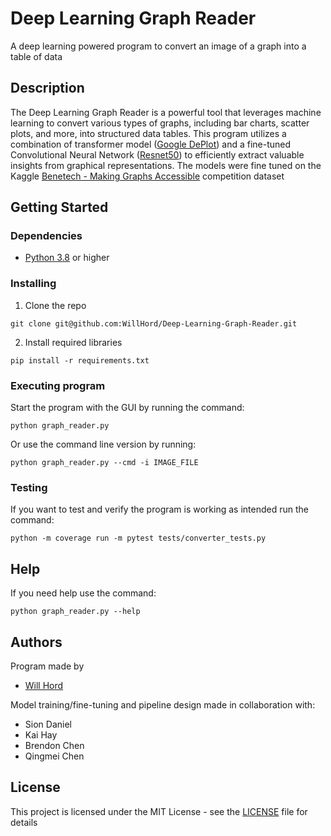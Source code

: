 # Deep Learning Graph Reader

A deep learning powered program to convert an image of a graph into a table of data

## Description

The Deep Learning Graph Reader is a powerful tool that leverages machine learning to convert various types of graphs, including bar charts, scatter plots, and more, into structured data tables. This program utilizes a combination of transformer model ([Google DePlot](https://huggingface.co/google/deplot)) and a fine-tuned Convolutional Neural Network ([Resnet50](https://pytorch.org/vision/main/models/generated/torchvision.models.resnet50.html)) to efficiently extract valuable insights from graphical representations. The models were fine tuned on the Kaggle [Benetech - Making Graphs Accessible](https://www.kaggle.com/competitions/benetech-making-graphs-accessible) competition dataset

## Getting Started

### Dependencies

- [Python 3.8](https://www.python.org/) or higher

### Installing
1. Clone the repo
```
git clone git@github.com:WillHord/Deep-Learning-Graph-Reader.git
```
2. Install required libraries
```
pip install -r requirements.txt
```

### Executing program
Start the program with the GUI by running the command:
```
python graph_reader.py
```
Or use the command line version by running:
```
python graph_reader.py --cmd -i IMAGE_FILE
```

### Testing
If you want to test and verify the program is working as intended run the command:
```
python -m coverage run -m pytest tests/converter_tests.py
```
## Help
If you need help use the command:
```
python graph_reader.py --help
```

## Authors

Program made by
- [Will Hord](https://github.com/WillHord)

Model training/fine-tuning and pipeline design made in collaboration with:
- Sion Daniel
- Kai Hay
- Brendon Chen
- Qingmei Chen

## License

This project is licensed under the MIT License - see the [LICENSE](LICENSE) file for details
